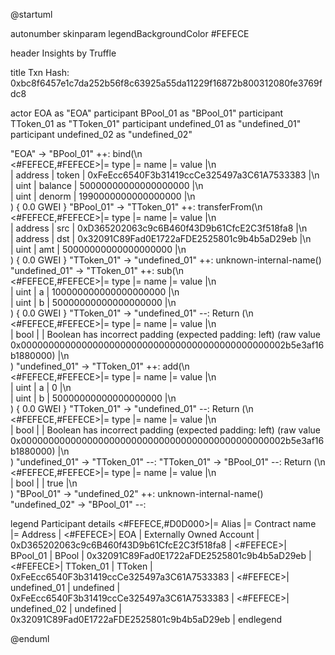 

@startuml

autonumber
skinparam legendBackgroundColor #FEFECE

<style>
      header {
        HorizontalAlignment left
        FontColor purple
        FontSize 14
        Padding 10
      }
    </style>

header Insights by Truffle

title Txn Hash: 0xbc8f6457e1c7da252b56f8c63925a55da11229f16872b800312080fe3769fdc8


actor EOA as "EOA"
participant BPool_01 as "BPool_01"
participant TToken_01 as "TToken_01"
participant undefined_01 as "undefined_01"
participant undefined_02 as "undefined_02"

"EOA" -> "BPool_01" ++: bind(\n\
<#FEFECE,#FEFECE>|= type |= name |= value |\n\
| address | token | 0xFeEcc6540F3b31419ccCe325497a3C61A7533383 |\n\
| uint | balance | 50000000000000000000 |\n\
| uint | denorm | 1990000000000000000 |\n\
) { 0.0 GWEI }
"BPool_01" -> "TToken_01" ++: transferFrom(\n\
<#FEFECE,#FEFECE>|= type |= name |= value |\n\
| address | src | 0xD365202063c9c6B460f43D9b61CfcE2C3f518fa8 |\n\
| address | dst | 0x32091C89Fad0E1722aFDE2525801c9b4b5aD29eb |\n\
| uint | amt | 50000000000000000000 |\n\
) { 0.0 GWEI }
"TToken_01" -> "undefined_01" ++: unknown-internal-name()
"undefined_01" -> "TToken_01" ++: sub(\n\
<#FEFECE,#FEFECE>|= type |= name |= value |\n\
| uint | a | 100000000000000000000 |\n\
| uint | b | 50000000000000000000 |\n\
) { 0.0 GWEI }
"TToken_01" -> "undefined_01" --: Return (\n\
<#FEFECE,#FEFECE>|= type |= name |= value |\n\
| bool |  | Boolean has incorrect padding (expected padding: left) (raw value 0x000000000000000000000000000000000000000000000002b5e3af16b1880000) |\n\
)
"undefined_01" -> "TToken_01" ++: add(\n\
<#FEFECE,#FEFECE>|= type |= name |= value |\n\
| uint | a | 0 |\n\
| uint | b | 50000000000000000000 |\n\
) { 0.0 GWEI }
"TToken_01" -> "undefined_01" --: Return (\n\
<#FEFECE,#FEFECE>|= type |= name |= value |\n\
| bool |  | Boolean has incorrect padding (expected padding: left) (raw value 0x000000000000000000000000000000000000000000000002b5e3af16b1880000) |\n\
)
"undefined_01" -> "TToken_01" --: 
"TToken_01" -> "BPool_01" --: Return (\n\
<#FEFECE,#FEFECE>|= type |= name |= value |\n\
| bool |  | true |\n\
)
"BPool_01" -> "undefined_02" ++: unknown-internal-name()
"undefined_02" -> "BPool_01" --: 

legend
Participant details
<#FEFECE,#D0D000>|= Alias |= Contract name |= Address |
<#FEFECE>| EOA | Externally Owned Account | 0xD365202063c9c6B460f43D9b61CfcE2C3f518fa8 |
<#FEFECE>| BPool_01 | BPool | 0x32091C89Fad0E1722aFDE2525801c9b4b5aD29eb |
<#FEFECE>| TToken_01 | TToken | 0xFeEcc6540F3b31419ccCe325497a3C61A7533383 |
<#FEFECE>| undefined_01 | undefined | 0xFeEcc6540F3b31419ccCe325497a3C61A7533383 |
<#FEFECE>| undefined_02 | undefined | 0x32091C89Fad0E1722aFDE2525801c9b4b5aD29eb |
endlegend

@enduml